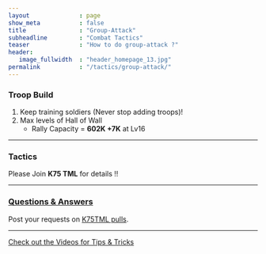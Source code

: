 ```yaml
---
layout              : page
show_meta           : false
title               : "Group-Attack"
subheadline         : "Combat Tactics"
teaser              : "How to do group-attack ?"
header:
   image_fullwidth  : "header_homepage_13.jpg"
permalink           : "/tactics/group-attack/"
---
```

### Troop Build
1. Keep training soldiers (Never stop adding troops)!
2. Max levels of Hall of Wall
   - Rally Capacity = **602K +7K** at Lv16

---
### Tactics 
Please Join **K75 TML** for details !!<br>

---
### [Questions & Answers](https://rkuo2023.github.io/k55o4a/design/mediaelement_js/)
Post your requests on [K75TML pulls](https://github.com/rkuo2023/K75TML/pulls).<br>

---
<a class="radius button small" href="{{ site.url }}{{ site.baseurl }}/design/mediaelement_js/">Check out the Videos for Tips & Tricks</a>
